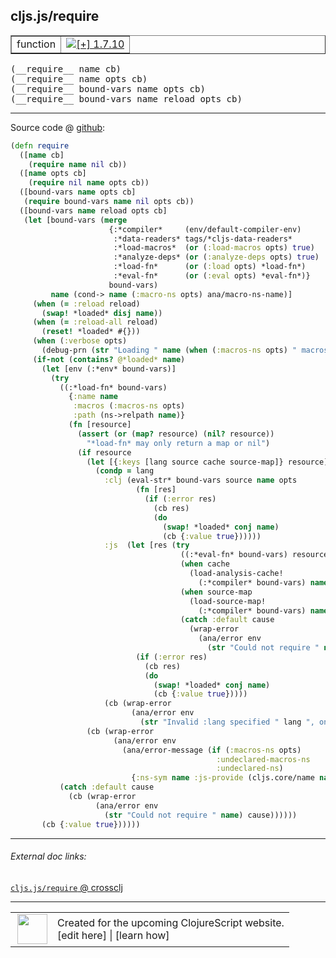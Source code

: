 ## cljs.js/require



 <table border="1">
<tr>
<td>function</td>
<td><a href="https://github.com/cljsinfo/cljs-api-docs/tree/1.7.10"><img valign="middle" alt="[+] 1.7.10" title="Added in 1.7.10" src="https://img.shields.io/badge/+-1.7.10-lightgrey.svg"></a> </td>
</tr>
</table>


 <samp>
(__require__ name cb)<br>
</samp>
 <samp>
(__require__ name opts cb)<br>
</samp>
 <samp>
(__require__ bound-vars name opts cb)<br>
</samp>
 <samp>
(__require__ bound-vars name reload opts cb)<br>
</samp>

---







Source code @ [github](https://github.com/clojure/clojurescript/blob/r1.7.122/src/main/cljs/cljs/js.cljs#L161-L234):

```clj
(defn require
  ([name cb]
    (require name nil cb))
  ([name opts cb]
    (require nil name opts cb))
  ([bound-vars name opts cb]
   (require bound-vars name nil opts cb))
  ([bound-vars name reload opts cb]
   (let [bound-vars (merge
                      {:*compiler*     (env/default-compiler-env)
                       :*data-readers* tags/*cljs-data-readers*
                       :*load-macros*  (or (:load-macros opts) true)
                       :*analyze-deps* (or (:analyze-deps opts) true)
                       :*load-fn*      (or (:load opts) *load-fn*)
                       :*eval-fn*      (or (:eval opts) *eval-fn*)}
                      bound-vars)
         name (cond-> name (:macro-ns opts) ana/macro-ns-name)]
     (when (= :reload reload)
       (swap! *loaded* disj name))
     (when (= :reload-all reload)
       (reset! *loaded* #{}))
     (when (:verbose opts)
       (debug-prn (str "Loading " name (when (:macros-ns opts) " macros") " namespace")))
     (if-not (contains? @*loaded* name)
       (let [env (:*env* bound-vars)]
         (try
           ((:*load-fn* bound-vars)
             {:name name
              :macros (:macros-ns opts)
              :path (ns->relpath name)}
             (fn [resource]
               (assert (or (map? resource) (nil? resource))
                 "*load-fn* may only return a map or nil")
               (if resource
                 (let [{:keys [lang source cache source-map]} resource]
                   (condp = lang
                     :clj (eval-str* bound-vars source name opts
                            (fn [res]
                              (if (:error res)
                                (cb res)
                                (do
                                  (swap! *loaded* conj name)
                                  (cb {:value true})))))
                     :js  (let [res (try
                                      ((:*eval-fn* bound-vars) resource)
                                      (when cache
                                        (load-analysis-cache!
                                          (:*compiler* bound-vars) name cache))
                                      (when source-map
                                        (load-source-map!
                                          (:*compiler* bound-vars) name source-map))
                                      (catch :default cause
                                        (wrap-error
                                          (ana/error env
                                            (str "Could not require " name) cause))))]
                            (if (:error res)
                              (cb res)
                              (do
                                (swap! *loaded* conj name)
                                (cb {:value true}))))
                     (cb (wrap-error
                           (ana/error env
                             (str "Invalid :lang specified " lang ", only :clj or :js allowed"))))))
                 (cb (wrap-error
                       (ana/error env
                         (ana/error-message (if (:macros-ns opts)
                                              :undeclared-macros-ns
                                              :undeclared-ns)
                           {:ns-sym name :js-provide (cljs.core/name name)})))))))
           (catch :default cause
             (cb (wrap-error
                   (ana/error env
                     (str "Could not require " name) cause))))))
       (cb {:value true})))))
```

<!--
Repo - tag - source tree - lines:

 <pre>
clojurescript @ r1.7.122
└── src
    └── main
        └── cljs
            └── cljs
                └── <ins>[js.cljs:161-234](https://github.com/clojure/clojurescript/blob/r1.7.122/src/main/cljs/cljs/js.cljs#L161-L234)</ins>
</pre>

-->

---



###### External doc links:

[`cljs.js/require` @ crossclj](http://crossclj.info/fun/cljs.js.cljs/require.html)<br>

---

 <table>
<tr><td>
<img valign="middle" align="right" width="48px" src="http://i.imgur.com/Hi20huC.png">
</td><td>
Created for the upcoming ClojureScript website.<br>
[edit here] | [learn how]
</td></tr></table>

[edit here]:https://github.com/cljsinfo/cljs-api-docs/blob/master/cljsdoc/cljs.js/require.cljsdoc
[learn how]:https://github.com/cljsinfo/cljs-api-docs/wiki/cljsdoc-files

<!--

This information was too distracting to show to readers, but I'll leave it
commented here since it is helpful to:

- pretty-print the data used to generate this document
- and show how to retrieve that data



The API data for this symbol:

```clj
{:ns "cljs.js",
 :name "require",
 :type "function",
 :signature ["[name cb]"
             "[name opts cb]"
             "[bound-vars name opts cb]"
             "[bound-vars name reload opts cb]"],
 :source {:code "(defn require\n  ([name cb]\n    (require name nil cb))\n  ([name opts cb]\n    (require nil name opts cb))\n  ([bound-vars name opts cb]\n   (require bound-vars name nil opts cb))\n  ([bound-vars name reload opts cb]\n   (let [bound-vars (merge\n                      {:*compiler*     (env/default-compiler-env)\n                       :*data-readers* tags/*cljs-data-readers*\n                       :*load-macros*  (or (:load-macros opts) true)\n                       :*analyze-deps* (or (:analyze-deps opts) true)\n                       :*load-fn*      (or (:load opts) *load-fn*)\n                       :*eval-fn*      (or (:eval opts) *eval-fn*)}\n                      bound-vars)\n         name (cond-> name (:macro-ns opts) ana/macro-ns-name)]\n     (when (= :reload reload)\n       (swap! *loaded* disj name))\n     (when (= :reload-all reload)\n       (reset! *loaded* #{}))\n     (when (:verbose opts)\n       (debug-prn (str \"Loading \" name (when (:macros-ns opts) \" macros\") \" namespace\")))\n     (if-not (contains? @*loaded* name)\n       (let [env (:*env* bound-vars)]\n         (try\n           ((:*load-fn* bound-vars)\n             {:name name\n              :macros (:macros-ns opts)\n              :path (ns->relpath name)}\n             (fn [resource]\n               (assert (or (map? resource) (nil? resource))\n                 \"*load-fn* may only return a map or nil\")\n               (if resource\n                 (let [{:keys [lang source cache source-map]} resource]\n                   (condp = lang\n                     :clj (eval-str* bound-vars source name opts\n                            (fn [res]\n                              (if (:error res)\n                                (cb res)\n                                (do\n                                  (swap! *loaded* conj name)\n                                  (cb {:value true})))))\n                     :js  (let [res (try\n                                      ((:*eval-fn* bound-vars) resource)\n                                      (when cache\n                                        (load-analysis-cache!\n                                          (:*compiler* bound-vars) name cache))\n                                      (when source-map\n                                        (load-source-map!\n                                          (:*compiler* bound-vars) name source-map))\n                                      (catch :default cause\n                                        (wrap-error\n                                          (ana/error env\n                                            (str \"Could not require \" name) cause))))]\n                            (if (:error res)\n                              (cb res)\n                              (do\n                                (swap! *loaded* conj name)\n                                (cb {:value true}))))\n                     (cb (wrap-error\n                           (ana/error env\n                             (str \"Invalid :lang specified \" lang \", only :clj or :js allowed\"))))))\n                 (cb (wrap-error\n                       (ana/error env\n                         (ana/error-message (if (:macros-ns opts)\n                                              :undeclared-macros-ns\n                                              :undeclared-ns)\n                           {:ns-sym name :js-provide (cljs.core/name name)})))))))\n           (catch :default cause\n             (cb (wrap-error\n                   (ana/error env\n                     (str \"Could not require \" name) cause))))))\n       (cb {:value true})))))",
          :title "Source code",
          :repo "clojurescript",
          :tag "r1.7.122",
          :filename "src/main/cljs/cljs/js.cljs",
          :lines [161 234]},
 :full-name "cljs.js/require",
 :full-name-encode "cljs.js/require",
 :history [["+" "1.7.10"]]}

```

Retrieve the API data for this symbol:

```clj
;; from Clojure REPL
(require '[clojure.edn :as edn])
(-> (slurp "https://raw.githubusercontent.com/cljsinfo/cljs-api-docs/catalog/cljs-api.edn")
    (edn/read-string)
    (get-in [:symbols "cljs.js/require"]))
```

-->
